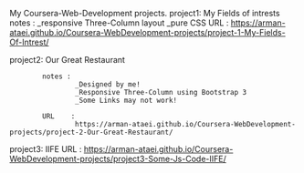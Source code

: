 My Coursera-Web-Development projects.
project1: My Fields of intrests
			notes :
					_responsive Three-Column layout
					_pure CSS
			URL   : 
					https://arman-ataei.github.io/Coursera-WebDevelopment-projects/project-1-My-Fields-Of-Intrest/


project2: Our Great Restaurant

			notes : 
					_Designed by me! 
					_Responsive Three-Column using Bootstrap 3
					_Some Links may not work!

			URL	   :
					https://arman-ataei.github.io/Coursera-WebDevelopment-projects/project-2-Our-Great-Restaurant/
project3: IIFE 
			URL		:
					  https://arman-ataei.github.io/Coursera-WebDevelopment-projects/project3-Some-Js-Code-IIFE/